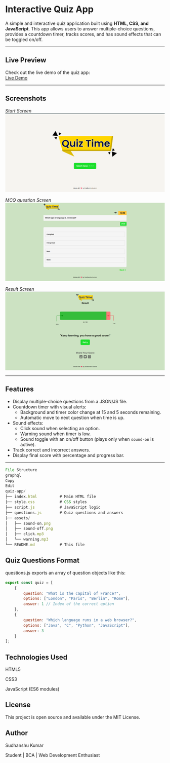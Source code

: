 # Interactive Quiz App

A simple and interactive quiz application built using **HTML, CSS, and JavaScript**. This app allows users to answer multiple-choice questions, provides a countdown timer, tracks scores, and has sound effects that can be toggled on/off.

---

## Live Preview

Check out the live demo of the quiz app:  
[Live Demo](https://your-live-demo-link.com)  

---

## Screenshots

*Start Screen*
![Main Page](./assets/preview-first.png) 

*MCQ question Screen*
![Main Page](./assets/preview-second.png)  

*Result Screen*
![Main Page](./assets/preview-third.png)  


---

## Features

- Display multiple-choice questions from a JSON/JS file.
- Countdown timer with visual alerts:
  - Background and timer color change at 15 and 5 seconds remaining.
  - Automatic move to next question when time is up.
- Sound effects:
  - Click sound when selecting an option.
  - Warning sound when timer is low.
  - Sound toggle with an on/off button (plays only when `sound-on` is active).
- Track correct and incorrect answers.
- Display final score with percentage and progress bar.

---
```js
File Structure
graphql
Copy
Edit
quiz-app/
├── index.html          # Main HTML file
├── style.css           # CSS styles
├── script.js           # JavaScript logic
├── questions.js        # Quiz questions and answers
├── assets/
│   ├── sound-on.png
│   ├── sound-off.png
│   ├── click.mp3
│   └── warning.mp3
└── README.md           # This file
```
## Quiz Questions Format
questions.js exports an array of question objects like this:

```js
export const quiz = [
    {
        question: "What is the capital of France?",
        options: ["London", "Paris", "Berlin", "Rome"],
        answer: 1 // Index of the correct option
    },
    {
        question: "Which language runs in a web browser?",
        options: ["Java", "C", "Python", "JavaScript"],
        answer: 3
    }
];
```

## Technologies Used
HTML5

CSS3

JavaScript (ES6 modules)

## License
This project is open source and available under the MIT License.

## Author
Sudhanshu Kumar

Student | BCA | Web Development Enthusiast
